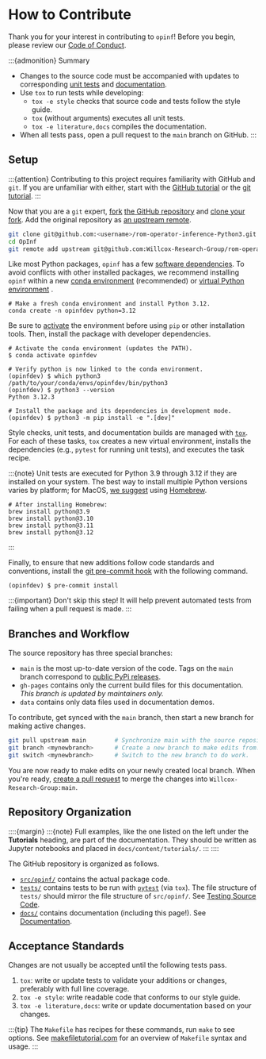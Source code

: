 # How to Contribute

Thank you for your interest in contributing to `opinf`!
Before you begin, please review our [Code of Conduct](https://github.com/Willcox-Research-Group/rom-operator-inference-Python3/blob/main/CODE_OF_CONDUCT.md).

:::{admonition} Summary

- Changes to the source code must be accompanied with updates to corresponding [unit tests](./testing.md) and [documentation](./documentation.md).
- Use `tox` to run tests while developing:
  - `tox -e style` checks that source code and tests follow the style guide.
  - `tox` (without arguments) executes all unit tests.
  - `tox -e literature,docs` compiles the documentation.
- When all tests pass, open a pull request to the `main` branch on GitHub.
:::

## Setup

:::{attention}
Contributing to this project requires familiarity with GitHub and `git`.
If you are unfamiliar with either, start with the [GitHub tutorial](https://docs.github.com/en/get-started/quickstart/hello-world) or the [git tutorial](https://git-scm.com/docs/gittutorial).
:::

Now that you are a `git` expert, [fork](https://docs.github.com/en/get-started/quickstart/fork-a-repo) [the GitHub repository](https://github.com/Willcox-Research-Group/rom-operator-inference-Python3) and [clone your fork](https://docs.github.com/en/get-started/quickstart/fork-a-repo#cloning-your-forked-repository).
Add the original repository as [an upstream remote](https://docs.github.com/en/get-started/quickstart/fork-a-repo#configuring-git-to-sync-your-fork-with-the-original-repository).

```bash
git clone git@github.com:<username>/rom-operator-inference-Python3.git OpInf
cd OpInf
git remote add upstream git@github.com:Willcox-Research-Group/rom-operator-inference-Python3.git
```

Like most Python packages, `opinf` has a few [software dependencies](https://github.com/Willcox-Research-Group/rom-operator-inference-Python3/network/dependencies).
To avoid conflicts with other installed packages, we recommend installing `opinf` within a new [conda environment](https://conda.io/projects/conda/en/latest/user-guide/tasks/manage-environments.html) (recommended) or [virtual Python environment](https://docs.python.org/3/tutorial/venv.html) .

```shell
# Make a fresh conda environment and install Python 3.12.
conda create -n opinfdev python=3.12
```

Be sure to [activate](https://conda.io/projects/conda/en/latest/user-guide/tasks/manage-environments.html#activating-an-environment) the environment before using `pip` or other installation tools.
Then, install the package with developer dependencies.

```shell
# Activate the conda environment (updates the PATH).
$ conda activate opinfdev

# Verify python is now linked to the conda environment.
(opinfdev) $ which python3
/path/to/your/conda/envs/opinfdev/bin/python3
(opinfdev) $ python3 --version
Python 3.12.3

# Install the package and its dependencies in development mode.
(opinfdev) $ python3 -m pip install -e ".[dev]"
```

Style checks, unit tests, and documentation builds are managed with [`tox`](https://tox.wiki/en/latest).
For each of these tasks, `tox` creates a new virtual environment, installs the dependencies (e.g., `pytest` for running unit tests), and executes the task recipe.

:::{note}
Unit tests are executed for Python 3.9 through 3.12 if they are installed on your system.
The best way to install multiple Python versions varies by platform; for MacOS, [we suggest](https://stackoverflow.com/questions/36968425/how-can-i-install-multiple-versions-of-python-on-latest-os-x-and-use-them-in-par#answer-65094122) using [Homebrew](https://brew.sh/).

```shell
# After installing Homebrew:
brew install python@3.9
brew install python@3.10
brew install python@3.11
brew install python@3.12
```

:::

Finally, to ensure that new additions follow code standards and conventions, install the [git pre-commit hook](https://pre-commit.com/) with the following command.

```shell
(opinfdev) $ pre-commit install
```

:::{important}
Don't skip this step!
It will help prevent automated tests from failing when a pull request is made.
:::

## Branches and Workflow

The source repository has three special branches:

- `main` is the most up-to-date version of the code. Tags on the `main` branch correspond to [public PyPi releases](https://pypi.org/project/opinf/).
- `gh-pages` contains only the current build files for this documentation. *This branch is updated by maintainers only.*
- `data` contains only data files used in documentation demos.

To contribute, get synced with the `main` branch, then start a new branch for making active changes.

```bash
git pull upstream main        # Synchronize main with the source repository.
git branch <mynewbranch>      # Create a new branch to make edits from.
git switch <mynewbranch>      # Switch to the new branch to do work.
```

You are now ready to make edits on your newly created local branch.
When you're ready, [create a pull request](https://docs.github.com/en/get-started/quickstart/contributing-to-projects#making-a-pull-request) to merge the changes into `Willcox-Research-Group:main`.

## Repository Organization

::::{margin}
:::{note}
Full examples, like the one listed on the left under the **Tutorials** heading, are part of the documentation.
They should be written as Jupyter notebooks and placed in `docs/content/tutorials/`.
:::
::::

The GitHub repository is organized as follows.

- [`src/opinf/`](https://github.com/Willcox-Research-Group/rom-operator-inference-Python3/tree/main/src/opinf) contains the actual package code.
- [`tests/`](https://github.com/Willcox-Research-Group/rom-operator-inference-Python3/tree/main/tests) contains tests to be run with [`pytest`](https://docs.pytest.org/en/7.0.x/) (via `tox`).
  The file structure of `tests/` should mirror the file structure of `src/opinf/`. See [Testing Source Code](./testing.md).
- [`docs/`](https://github.com/Willcox-Research-Group/rom-operator-inference-Python3/tree/main/docs) contains documentation (including this page!). See [Documentation](./documentation.md).

## Acceptance Standards

Changes are not usually be accepted until the following tests pass.

1. `tox`: write or update tests to validate your additions or changes, preferably with full line coverage.
2. `tox -e style`: write readable code that conforms to our style guide.
3. `tox -e literature,docs`: write or update documentation based on your changes.

:::{tip}
The `Makefile` has recipes for these commands, run `make` to see options.
See [makefiletutorial.com](https://makefiletutorial.com/) for an overview of `Makefile` syntax and usage.
:::

